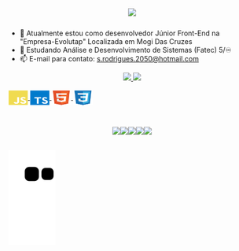 <h1 align="center">
<img src="https://readme-typing-svg.herokuapp.com/?font=Righteous&size=35&center=true&vCenter=true&width=500&height=70&duration=4000&lines=olá!+👋;+me+chamo+Gustavo+Santos!;" />
</h1>


  - 🔭 Atualmente estou como desenvolvedor Júnior Front-End na "Empresa-Evolutap" Localizada em Mogi Das Cruzes
  - 🌱 Estudando Análise e Desenvolvimento de Sistemas (Fatec) 5/♾️
  - 📫 E-mail para contato: s.rodrigues.2050@hotmail.com

  <div align="center">
    <a href="https://github.com/GustavoSantosRodrigues">
    <img height="170em" src="https://github-readme-stats.vercel.app/api?username=GustavoSantosRodrigues&show_icons=true&theme=dark&include_all_commits=true&count_private=true"/>
    <img height="170em" src="https://github-readme-stats.vercel.app/api/top-langs/?username=GustavoSantosRodrigues&layout=compact&langs_count=7&theme=maroongold"/>
  </div>

  <div style="display: inline_block"><br>
    <img align="center" alt="Gustavo-Js" height="30" width="40" src="https://raw.githubusercontent.com/devicons/devicon/master/icons/javascript/javascript-plain.svg">
    <img align="center" alt="Gustavo-Ts" height="30" width="40" src="https://raw.githubusercontent.com/devicons/devicon/master/icons/typescript/typescript-plain.svg">
  <!--   <img align="center" alt="Gustavo-React" height="30" width="40" src="https://raw.githubusercontent.com/devicons/devicon/master/icons/react/react-original.svg"> -->
    <img align="center" alt="Gustavo-HTML" height="30" width="40" src="https://raw.githubusercontent.com/devicons/devicon/master/icons/html5/html5-original.svg">
    <img align="center" alt="Gustavo-CSS" height="30" width="40" src="https://raw.githubusercontent.com/devicons/devicon/master/icons/css3/css3-original.svg">
    <src="https://media.discordapp.net/attachments/639956127056134178/890373478988013628/Publicacoes_Instagram_1_1.png?width=676&height=676">
  </div>

  ##

  <div style="display: flex; justify-content: center; align-items: center; padding: 15px;"> 
    <a href="https://instagram.com/gustavoxxsr/" target="_blank"><img src="https://img.shields.io/badge/-Instagram-%23E4405F?style=for-the-badge&logo=instagram&logoColor=white" target="_blank"></a>
    <a href="https://www.linkedin.com/in/gustavo-santos-55a13a201/" target="_blank"><img src="https://img.shields.io/badge/-LinkedIn-%230077B5?style=for-the-badge&logo=linkedin&logoColor=white" target="_blank"></a> 
     <a href= "gustavopop000@gmail.com"><img src="https://img.shields.io/badge/-Gmail-%23333?style=for-the-badge&logo=gmail&logoColor=white" target="_blank"></a>
     <a href="#"><img src="https://img.shields.io/badge/Windows-0078D6?style=for-the-badge&logo=windows&logoColor=white" target="_blank"></a>
     <a href="#"><img src="https://img.shields.io/badge/iOS-000000?style=for-the-badge&logo=ios&logoColor=white" target="_blank"></a>
  <!--   https://img.shields.io/badge/iOS-000000?style=for-the-badge&logo=ios&logoColor=white -->
  </div>

  ![Snake animation](https://github.com/GustavoSantosRodrigues/GustavoSantosRodrigues/blob/output/github-contribution-grid-snake.svg)

 

